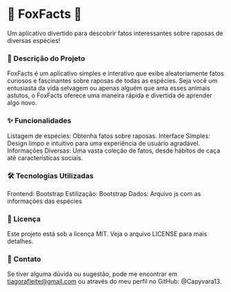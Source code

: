 # 🦊 FoxFacts 🦊

Um aplicativo divertido para descobrir fatos interessantes sobre raposas de diversas espécies!

### 📄 Descrição do Projeto

FoxFacts é um aplicativo simples e interativo que exibe aleatoriamente fatos curiosos e fascinantes sobre raposas de todas as espécies. Seja você um entusiasta da vida selvagem ou apenas alguém que ama esses animais astutos, o FoxFacts oferece uma maneira rápida e divertida de aprender algo novo.

### ✨ Funcionalidades

Listagem de espécies: Obtenha fatos sobre raposas.
Interface Simples: Design limpo e intuitivo para uma experiência de usuário agradável.
Informações Diversas: Uma vasta coleção de fatos, desde hábitos de caça até características sociais.

### 🛠️ Tecnologias Utilizadas

Frontend: Bootstrap
Estilização: Bootstrap
Dados: Arquivo js com as informações das espécies

### 📜 Licença

Este projeto está sob a licença MIT. Veja o arquivo LICENSE para mais detalhes.

### 📧 Contato

Se tiver alguma dúvida ou sugestão, pode me encontrar em tiagorafleite@gmail.com ou através do meu perfil no GitHub: @Capyvara13.